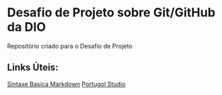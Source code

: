 # Desafio de Projeto sobre Git/GitHub da DIO
Repositório criado para o Desafio de Projeto

## Links Úteis:
[Sintaxe Basica Markdown](https://www.markdownguide.org/basic-syntax/)
[Portugol Studio](https://portugol-webstudio.cubos.io/ide)
